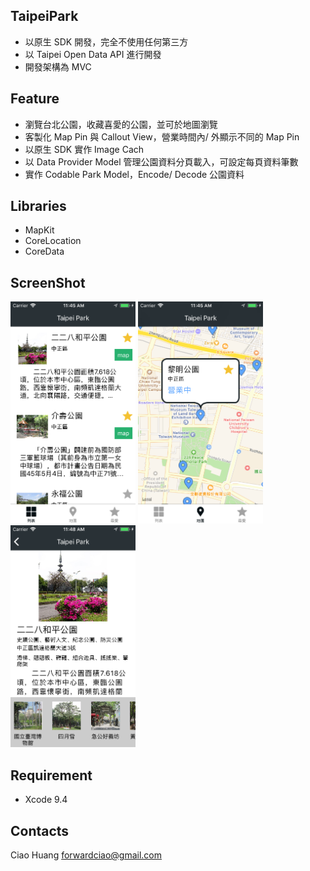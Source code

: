 ## TaipeiPark
* 以原生 SDK 開發，完全不使用任何第三方
* 以 Taipei Open Data API 進行開發
* 開發架構為 MVC

## Feature
* 瀏覽台北公園，收藏喜愛的公園，並可於地圖瀏覽
* 客製化 Map Pin 與 Callout View，營業時間內/ 外顯示不同的 Map Pin
* 以原生 SDK 實作 Image Cach 
* 以 Data Provider Model 管理公園資料分頁載入，可設定每頁資料筆數
* 實作 Codable Park Model，Encode/ Decode 公園資料


## Libraries
* MapKit
* CoreLocation
* CoreData


## ScreenShot
<img src="https://github.com/riverciao/TaipeiPark/blob/master/ScreenShot/Simulator%20Screen%20Shot%20-%20iPhone%205s%20-%202018-06-27%20at%2011.45.08.png" width="200">  <img src="https://github.com/riverciao/TaipeiPark/blob/master/ScreenShot/Simulator%20Screen%20Shot%20-%20iPhone%205s%20-%202018-06-27%20at%2011.45.39.png" width="200">  <img src="https://github.com/riverciao/TaipeiPark/blob/master/ScreenShot/Simulator%20Screen%20Shot%20-%20iPhone%205s%20-%202018-06-27%20at%2011.48.55.png" width="200">


## Requirement
* Xcode 9.4


## Contacts
Ciao Huang 
<forwardciao@gmail.com>
